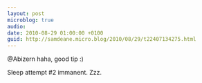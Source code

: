 ```yaml
---
layout: post
microblog: true
audio: 
date: 2010-08-29 01:00:00 +0100
guid: http://samdeane.micro.blog/2010/08/29/t22407134275.html
---
```

@Abizern haha, good tip :)

Sleep attempt #2 immanent. Zzz.
